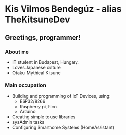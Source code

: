 # Kis Vilmos Bendegúz - alias TheKitsuneDev

## Greetings, programmer!

### About me
- IT student in Budapest, Hungary.
- Loves Japanese culture
- Otaku, Mythical Kitsune

### Main occupation
- Building and programming of IoT Devices, using:
  -  ESP32/8266
  -  Raspberry pi, Pico
  -  Arduino
- Creating simple to use libraries
- sysAdmin tasks
- Configuring Smarthome Systems (HomeAssistant)
